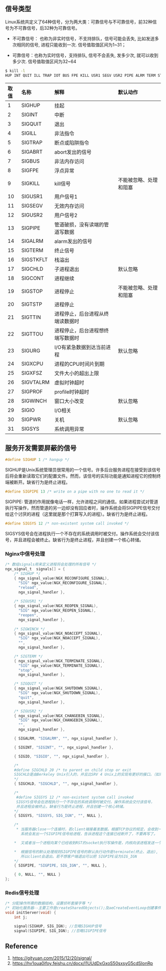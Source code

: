 ## 信号类型

Linux系统共定义了64种信号，分为两大类：可靠信号与不可靠信号，前32种信号为不可靠信号，后32种为可靠信号。

- 不可靠信号： 也称为非实时信号，不支持排队，信号可能会丢失, 比如发送多次相同的信号, 进程只能收到一次. 信号值取值区间为1~31；

- 可靠信号：也称为实时信号，支持排队, 信号不会丢失, 发多少次, 就可以收到多少次. 信号值取值区间为32~64



```sh
$ kill -l
HUP INT QUIT ILL TRAP IOT BUS FPE KILL USR1 SEGV USR2 PIPE ALRM TERM STKFLT CHLD CONT STOP TSTP TTIN TTOU URG XCPU XFSZ VTALRM PROF WINCH POLL PWR SYS
```

| 取值 | 名称      | 解释                             | 默认动作               |
| :--- | :-------- | :------------------------------- | :--------------------- |
| 1    | SIGHUP    | 挂起                             |                        |
| 2    | SIGINT    | 中断                             |                        |
| 3    | SIGQUIT   | 退出                             |                        |
| 4    | SIGILL    | 非法指令                         |                        |
| 5    | SIGTRAP   | 断点或陷阱指令                   |                        |
| 6    | SIGABRT   | abort发出的信号                  |                        |
| 7    | SIGBUS    | 非法内存访问                     |                        |
| 8    | SIGFPE    | 浮点异常                         |                        |
| 9    | SIGKILL   | kill信号                         | 不能被忽略、处理和阻塞 |
| 10   | SIGUSR1   | 用户信号1                        |                        |
| 11   | SIGSEGV   | 无效内存访问                     |                        |
| 12   | SIGUSR2   | 用户信号2                        |                        |
| 13   | SIGPIPE   | 管道破损，没有读端的管道写数据   |                        |
| 14   | SIGALRM   | alarm发出的信号                  |                        |
| 15   | SIGTERM   | 终止信号                         |                        |
| 16   | SIGSTKFLT | 栈溢出                           |                        |
| 17   | SIGCHLD   | 子进程退出                       | 默认忽略               |
| 18   | SIGCONT   | 进程继续                         |                        |
| 19   | SIGSTOP   | 进程停止                         | 不能被忽略、处理和阻塞 |
| 20   | SIGTSTP   | 进程停止                         |                        |
| 21   | SIGTTIN   | 进程停止，后台进程从终端读数据时 |                        |
| 22   | SIGTTOU   | 进程停止，后台进程想终端写数据时 |                        |
| 23   | SIGURG    | I/O有紧急数据到达当前进程        | 默认忽略               |
| 24   | SIGXCPU   | 进程的CPU时间片到期              |                        |
| 25   | SIGXFSZ   | 文件大小的超出上限               |                        |
| 26   | SIGVTALRM | 虚拟时钟超时                     |                        |
| 27   | SIGPROF   | profile时钟超时                  |                        |
| 28   | SIGWINCH  | 窗口大小改变                     | 默认忽略               |
| 29   | SIGIO     | I/O相关                          |                        |
| 30   | SIGPWR    | 关机                             | 默认忽略               |
| 31   | SIGSYS    | 系统调用异常                     |                        |





## 服务开发需要屏蔽的信号

```c
#define SIGHUP 1 /* hangup */
```

SIGHUP是Unix系统管理员很常用的一个信号。许多后台服务进程在接受到该信号后将会重新读取它们的配置文件。然而，该信号的实际功能是通知进程它的控制终端被断开。缺省行为是终止进程。

```c
#define SIGPIPE 13 /* write on a pipe with no one to read it */    
```

SIGPIPE: 管道的作用就像电话一样，允许进程之间的通信。如果进程尝试对管道执行写操作，然而管道的另一边却没有回应者时，操作系统会将SIGPIPE信号交付给这个讨厌的进程（这里就是那个打算写入的进程）。缺省行为是终止进程。

```c
#define SIGSYS 12 /* non-existent system call invoked */
```

SIGSYS信号会在进程执行一个不存在的系统调用时被交付。操作系统会交付该信号，并且进程会被终止。缺省行为是终止进程，并且创建一个核心转储。 

### Nginx中信号处理

```c
/* 数组signals用来定义进程将会处理的所有信号 */
ngx_signal_t  signals[] = {
    /* SIGHUP */
    { ngx_signal_value(NGX_RECONFIGURE_SIGNAL),
      "SIG" ngx_value(NGX_RECONFIGURE_SIGNAL),
      "reload",
      ngx_signal_handler },
    
    /* SIGUSR1 */
    { ngx_signal_value(NGX_REOPEN_SIGNAL),
      "SIG" ngx_value(NGX_REOPEN_SIGNAL),
      "reopen",
      ngx_signal_handler },
    
    /* SIGWINCH */
    { ngx_signal_value(NGX_NOACCEPT_SIGNAL),
      "SIG" ngx_value(NGX_NOACCEPT_SIGNAL),
      "",
      ngx_signal_handler },

    /* SIGTERM */
    { ngx_signal_value(NGX_TERMINATE_SIGNAL),
      "SIG" ngx_value(NGX_TERMINATE_SIGNAL),
      "stop",
      ngx_signal_handler },

    /* SIGQUIT */
    { ngx_signal_value(NGX_SHUTDOWN_SIGNAL),
      "SIG" ngx_value(NGX_SHUTDOWN_SIGNAL),
      "quit",
      ngx_signal_handler },

    /* SIGUSR2 */
    { ngx_signal_value(NGX_CHANGEBIN_SIGNAL),
      "SIG" ngx_value(NGX_CHANGEBIN_SIGNAL),
      "",
      ngx_signal_handler },

    { SIGALRM, "SIGALRM", "", ngx_signal_handler },

    { SIGINT, "SIGINT", "", ngx_signal_handler },

    { SIGIO, "SIGIO", "", ngx_signal_handler },

    /*
    #define SIGCHLD 20 /* to parent on child stop or exit 
    SIGCHLD是由Berkeley Unix引入的，并且比SRV 4 Unix上的实现有更好的接口。（如果信号是一个没有追溯能力的过程(not a retroactive process)，那么BSD的SIGCHID信号实现会比较好。在system V Unix的实现中，如果进程要求捕获该信号，操作系统会检查是否存在有任何未完成的子进程（这些子进程是已经退出exit)的子进程，并且在等待调用wait的父进程收集它们的状态）。如果子进程退出的时候附带有一些终止信息(terminating information），那么信号处理句柄就会被调用。所以，仅仅要求捕获这个信号会导致信号处理句柄被调用(译注：即是上面说的“信号的追溯能力”)，而这是却一种相当混乱的状况。）一旦一个进程的子进程状态发生改变，SIGCHLD信号就会被发送给该进程。就像我在前面章节提到的，父进程虽然可以fork出子进程，但没有必要等待子进程退出。一般来说这是不太好的，因为这样的话，一旦进程退出就可能会变成一个僵尸进程。可是如果父进程捕获SIGCHLD信号的话，它就可以使用wait系列调用中的某一个去收集子进程状态，或者判断发生了什么事情。当发送SIGSTOP,SIGSTP或SIGCONF信号给子进程时，SIGCHLD信号也会被发送给父进程。缺省行为是丢弃该信号。
    */
    { SIGCHLD, "SIGCHLD", "", ngx_signal_handler },

    /*
     #define SIGSYS 12 /* non-existent system call invoked 
     SIGSYS信号会在进程执行一个不存在的系统调用时被交付。操作系统会交付该信号，
     并且进程会被终止。缺省行为是终止进程，并且创建一个核心转储。
    */
    { SIGSYS, "SIGSYS, SIG_IGN", "", NULL },

    /*  
     * 当服务器close一个连接时，若client端接着发数据。根据TCP协议的规定，会收到一个RST响应，client再往这个服务器发送数据时，
       系统会发出一个SIGPIPE信号给进程，告诉进程这个连接已经断开了，不要再写了。

    *  又或者当一个进程向某个已经收到RST的socket执行写操作是，内核向该进程发送一个SIGPIPE信号。该信号的缺省学位是终止进程，因此进程必须捕获它以免不情愿的被终止。

    *  根据信号的默认处理规则SIGPIPE信号的默认执行动作是terminate(终止、退出),
       所以client会退出。若不想客户端退出可以把 SIGPIPE设为SIG_IGN
    */
    { SIGPIPE, "SIGPIPE, SIG_IGN", "", NULL },

    { 0, NULL, "", NULL }
};
```

### Redis信号处理

```c
/* 分配操作所需的数据结构，设置侦听套接字等 */
/* 初始化服务器--主要工作是createSharedObjects();及aeCreateEventLoop创建事件Loop */
void initServer(void) {
    int j;

    signal(SIGHUP, SIG_IGN); //忽略SIGHUP信号
    signal(SIGPIPE, SIG_IGN); //忽略SIGPIPE信号
```

## Reference

1. https://gityuan.com/2015/12/20/signal/
2. https://hv1oua0ifoy.feishu.cn/docx/I1UUdDxGxoS50sxsyG5cdSIonRp